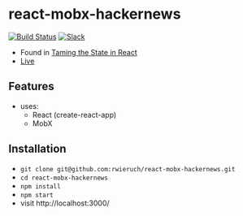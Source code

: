 # react-mobx-hackernews

[![Build Status](https://travis-ci.org/rwieruch/react-mobx-hackernews.svg?branch=master)](https://travis-ci.org/rwieruch/react-mobx-hackernews) [![Slack](https://slack-the-road-to-learn-react.wieruch.com/badge.svg)](https://slack-the-road-to-learn-react.wieruch.com/)

* Found in [Taming the State in React](https://roadtoreact.com/course-details?courseId=TAMING_THE_STATE)
* [Live](https://tranquil-retreat-11447.herokuapp.com/)

## Features

* uses:
  * React (create-react-app)
  * MobX

## Installation

* `git clone git@github.com:rwieruch/react-mobx-hackernews.git`
* `cd react-mobx-hackernews`
* `npm install`
* `npm start`
* visit http://localhost:3000/
